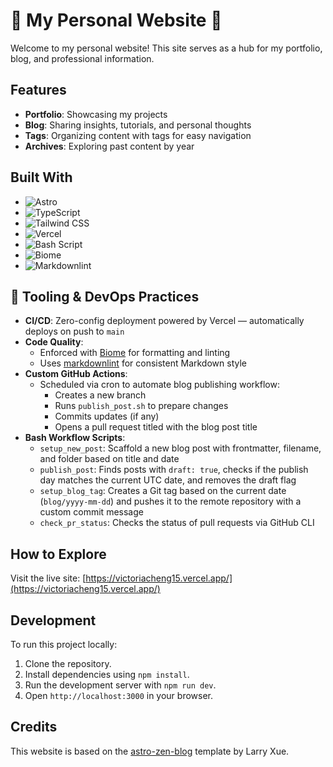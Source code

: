 # 👋 My Personal Website 🐧

Welcome to my personal website! This site serves as a hub for my portfolio, blog, and professional information.

## Features
- **Portfolio**: Showcasing my projects
- **Blog**: Sharing insights, tutorials, and personal thoughts
- **Tags**: Organizing content with tags for easy navigation
- **Archives**: Exploring past content by year

## Built With

- ![Astro](https://img.shields.io/badge/Astro-BC52EE.svg?style=for-the-badge&logo=Astro&logoColor=white) 
- ![TypeScript](https://img.shields.io/badge/TypeScript-3178C6.svg?style=for-the-badge&logo=TypeScript&logoColor=white) 
- ![Tailwind CSS](https://img.shields.io/badge/Tailwind%20CSS-06B6D4.svg?style=for-the-badge&logo=Tailwind-CSS&logoColor=white) 
- ![Vercel](https://img.shields.io/badge/Vercel-000000.svg?style=for-the-badge&logo=Vercel&logoColor=white) 
- ![Bash Script](https://img.shields.io/badge/GNU%20Bash-4EAA25.svg?style=for-the-badge&logo=GNU-Bash&logoColor=white)
-  ![Biome](https://img.shields.io/badge/Biome-29ABE2.svg?style=for-the-badge)
- ![Markdownlint](https://img.shields.io/badge/Markdownlint-000000.svg?style=for-the-badge)

## 🚀 Tooling & DevOps Practices

- **CI/CD**: Zero-config deployment powered by Vercel — automatically deploys on push to `main`
- **Code Quality**: 
  - Enforced with [Biome](https://biomejs.dev/) for formatting and linting
  - Uses [markdownlint](https://github.com/DavidAnson/markdownlint) for consistent Markdown style
- **Custom GitHub Actions**:
  - Scheduled via cron to automate blog publishing workflow:
    - Creates a new branch
    - Runs `publish_post.sh` to prepare changes
    - Commits updates (if any)
    - Opens a pull request titled with the blog post title
- **Bash Workflow Scripts**:
  - `setup_new_post`: Scaffold a new blog post with frontmatter, filename, and folder based on title and date
  - `publish_post`: Finds posts with `draft: true`, checks if the publish day matches the current UTC date, and removes the draft flag
  - `setup_blog_tag`: Creates a Git tag based on the current date (`blog/yyyy-mm-dd`) and pushes it to the remote repository with a custom commit message
  - `check_pr_status`: Checks the status of pull requests via GitHub CLI

## How to Explore
Visit the live site: [https://victoriacheng15.vercel.app/](https://victoriacheng15.vercel.app/)

## Development
To run this project locally:
1. Clone the repository.
2. Install dependencies using `npm install`.
3. Run the development server with `npm run dev`.
4. Open `http://localhost:3000` in your browser.

## Credits
This website is based on the [astro-zen-blog](https://github.com/larry-xue/astro-zen-blog) template by Larry Xue.